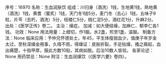 序号：16970
名称：生血润肤饮
组成：川归身（酒洗）1钱，生地黄1钱，熟地黄（酒洗）1钱，黄耆（蜜炙）1钱，天门冬1钱5分，麦门冬（去心）1钱，五味子9粒，片芩（去朽，酒洗）5分，栝楼仁5分，桃仁泥5分，酒红花1分，升麻2分。
出处：《医学正传》卷二。
主治：燥症。
加减：如大便结燥，加麻仁、郁李仁各1钱。
功效：None
用法用量：上细切，作1服。水2盏，煎至1盏，温服。
制备方法：None
临床应用：予仲兄怀德处士，年45，平生体瘦弱血少，值庚子年岁金太过，至秋深燥金用事，久晴不雨，得燥证：皮肤折裂，手足枯燥，搔之屑起，血出痛楚，十指甲厚，服此方数10贴，其病如脱。后治10数人皆验。
各家论述：None
用药禁忌：None
附注：生血润燥饮（《医学六要》卷四）。
